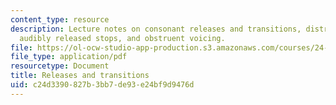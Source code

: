 ```yaml
---
content_type: resource
description: Lecture notes on consonant releases and transitions, distribution of
  audibly released stops, and obstruent voicing.
file: https://ol-ocw-studio-app-production.s3.amazonaws.com/courses/24-964-topics-in-phonology-phonetic-realization-fall-2006/c24d3390827b3bb7de93e24bf9d9476d_MIT24_964F06_lec10_bursts.pdf
file_type: application/pdf
resourcetype: Document
title: Releases and transitions
uid: c24d3390-827b-3bb7-de93-e24bf9d9476d
---
```

